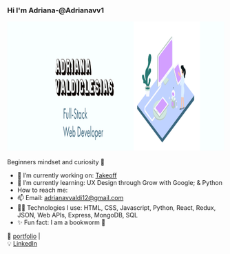 ### Hi I'm Adriana-@Adrianavv1  


<img src='img/githubbanner.png' width="800" height="300"> 



Beginners mindset and curiosity 💖

- 🔭  I’m currently working on: [Takeoff](https://github.com/adrianavv1/Takeoff)
- 🌱  I’m currently learning: UX Design through Grow with Google; & Python
- How to reach me: 
- 📫 Email: adrianavvaldi12@gmail.com
- 👩‍💻  Technologies I use: HTML, CSS, Javascript, Python, React, Redux, JSON, Web APIs, Express, MongoDB, SQL
- ✨  Fun fact: I am a bookworm 📔 


🏡 [portfolio](https://adrianavv1.github.io/automatic-pancake/) |  
💡 [LinkedIn](https://www.linkedin.com/in/adrianavv/)